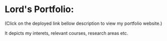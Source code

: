 # Lord's Portfolio:
(Click on the deployed link bellow description to view my portfolio website.)

It depicts my interets, relevant courses, research areas etc.
